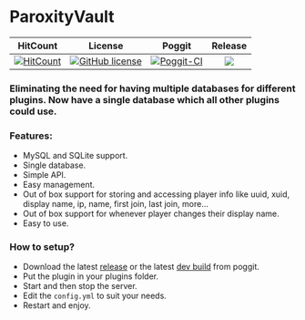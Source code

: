 # ParoxityVault

| HitCount | License | Poggit | Release |
|:--:|:--:|:--:|:--:|
|[![HitCount](http://hits.dwyl.io/Paroxity/ParoxityVault.svg)](http://hits.dwyl.io/Paroxity/ParoxityVault)|[![GitHub license](https://img.shields.io/github/license/Paroxity/ParoxityVault.svg)](https://github.com/Paroxity/ParoxityVault/blob/master/LICENSE)|[![Poggit-CI](https://poggit.pmmp.io/ci.shield/Paroxity/ParoxityVault/ParoxityVault)](https://poggit.pmmp.io/ci/Paroxity/ParoxityVault/ParoxityVault)|[![](https://poggit.pmmp.io/shield.state/ParoxityVault)](https://poggit.pmmp.io/p/ParoxityVault)|

### Eliminating the need for having multiple databases for different plugins. Now have a single database which all other plugins could use. 

### Features:

 - MySQL and SQLite support.
 - Single database.
 - Simple API.
 - Easy management.
 - Out of box support for storing and accessing player info like uuid, xuid, display name, ip, name, first join, last join, more...
 - Out of box support for whenever player changes their display name.
 - Easy to use.
 
### How to setup?

 - Download the latest [release](https://poggit.pmmp.io/p/ParoxityVault) or the latest [dev build](https://poggit.pmmp.io/ci/Paroxity/ParoxityVault) from poggit.
 - Put the plugin in your plugins folder.
 - Start and then stop the server.
 - Edit the `config.yml` to suit your needs.
 - Restart and enjoy.